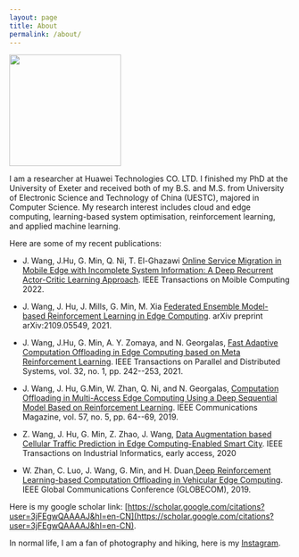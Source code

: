 ```yaml
---
layout: page
title: About
permalink: /about/
---
```

<img src="{{ '/assets/images/profile_photo.jpg' | relative_url }}" width="200" height="200" />

I am a researcher at Huawei Technologies CO. LTD. I finished my PhD at the University of Exeter and received both of my B.S. and M.S. from University of Electronic Science and Technology of China (UESTC), majored in Computer Science. My research interest includes cloud and edge computing, learning-based system optimisation, reinforcement learning, and applied machine learning. 

Here are some of my recent publications:

* J. Wang, J.Hu, G. Min, Q. Ni, T. El-Ghazawi [Online Service Migration in Mobile Edge with Incomplete System Information: A Deep Recurrent Actor-Critic Learning Approach](https://arxiv.org/abs/2012.08679). IEEE Transactions on Moible Computing 2022. 

* J. Wang, J. Hu, J. Mills, G. Min, M. Xia [Federated Ensemble Model-based Reinforcement Learning in Edge Computing](https://arxiv.org/abs/2109.05549). arXiv preprint arXiv:2109.05549, 2021.

* J. Wang, J.Hu, G. Min, A. Y. Zomaya, and N. Georgalas, [Fast Adaptive Computation Offloading in Edge Computing based on Meta Reinforcement Learning](https://arxiv.org/abs/2008.02033). IEEE Transactions on Parallel and Distributed Systems, vol. 32, no. 1, pp. 242--253, 2021.

* J. Wang, J. Hu, G.Min, W. Zhan, Q. Ni, and N. Georgalas, [Computation Offloading in Multi-Access Edge Computing Using a Deep Sequential Model Based on Reinforcement Learning](https://ore.exeter.ac.uk/repository/bitstream/handle/10871/36902/confpaper.pdf;jsessionid=61B0B4362F3AFFAF5968729F1F23B01D?sequence=1). IEEE Communications Magazine, vol. 57, no. 5, pp. 64--69, 2019. 

* Z. Wang, J. Hu, G. Min, Z. Zhao, J. Wang, [Data Augmentation based Cellular Traffic Prediction in Edge Computing-Enabled Smart City](https://ieeexplore.ieee.org/document/9140397). IEEE Transactions on Industrial Informatics, early access, 2020

* W. Zhan, C. Luo, J. Wang, G. Min, and H. Duan,[Deep Reinforcement Learning-based Computation Offloading in Vehicular Edge Computing](https://ieeexplore.ieee.org/abstract/document/9013982). IEEE Global Communications Conference (GLOBECOM), 2019.

Here is my google scholar link: [https://scholar.google.com/citations?user=3jFEgwQAAAAJ&hl=en-CN](https://scholar.google.com/citations?user=3jFEgwQAAAAJ&hl=en-CN).

In normal life, I am a fan of photography and hiking, here is my [Instagram](https://www.instagram.com/linkpark1904/).
